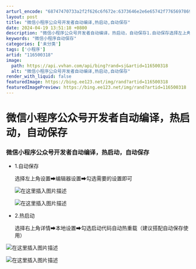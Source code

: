 ```yaml
---
arturl_encode: "68747470733a2f2f626c6f672e:6373646e2e6e65742f77656978696e5f35323034343239372f:61727469636c652f64657461696c732f313136353030333138"
layout: post
title: "微信小程序公众号开发者自动编译,热启动,自动保存"
date: 2024-04-19 13:51:18 +0800
description: "微信小程序公众号开发者自动编译，热启动，自动保存1.自动保存选择左上角设置➡编辑器设置➡勾选需要的设"
keywords: "微信小程序自动保存"
categories: ['未分类']
tags: ['小程序']
artid: "116500318"
image:
  path: https://api.vvhan.com/api/bing?rand=sj&artid=116500318
  alt: "微信小程序公众号开发者自动编译,热启动,自动保存"
render_with_liquid: false
featuredImage: https://bing.ee123.net/img/rand?artid=116500318
featuredImagePreview: https://bing.ee123.net/img/rand?artid=116500318
---
```


# 微信小程序公众号开发者自动编译，热启动，自动保存

### 微信小程序公众号开发者自动编译，热启动，自动保存

* 1.自动保存
    
  选择左上角设置➡编辑器设置➡勾选需要的设置即可
    
  ![在这里插入图片描述](https://i-blog.csdnimg.cn/blog_migrate/6286ba553a1cb57f1f0e87b16ad7c915.png#pic_center)
    
  ![在这里插入图片描述](https://i-blog.csdnimg.cn/blog_migrate/05ab7025348d6ca227e38d422399e4c0.png#pic_center)
* 2.热启动
    
  选择右上角详情➡本地设置➡勾选启动代码自动热重载（建议搭配自动保存使用）

![在这里插入图片描述](https://i-blog.csdnimg.cn/blog_migrate/124b3187318e90f64aed6c979ecd9923.png#pic_center)
  
![在这里插入图片描述](https://i-blog.csdnimg.cn/blog_migrate/2529a196a0a0577cab085918be94da39.png#pic_center)